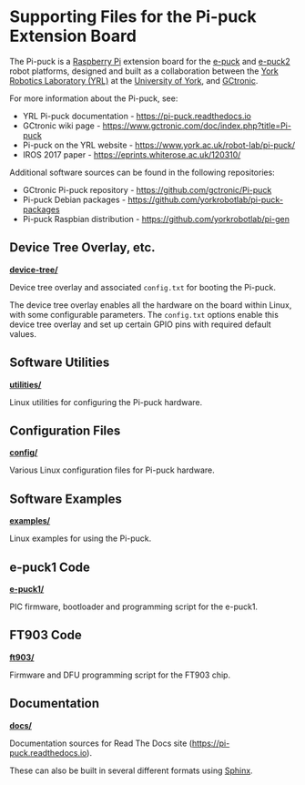 # Supporting Files for the Pi-puck Extension Board

The Pi-puck is a [Raspberry Pi](https://www.raspberrypi.org) extension board for the [e-puck](https://www.gctronic.com/doc/index.php?title=E-Puck) and [e-puck2](https://www.gctronic.com/doc/index.php?title=e-puck2) robot platforms, designed and built as a collaboration between the [York Robotics Laboratory (YRL)](https://www.york.ac.uk/robot-lab/) at the [University of York](https://www.cs.york.ac.uk), and [GCtronic](https://www.gctronic.com).

For more information about the Pi-puck, see:
- YRL Pi-puck documentation - https://pi-puck.readthedocs.io
- GCtronic wiki page - https://www.gctronic.com/doc/index.php?title=Pi-puck
- Pi-puck on the YRL website - https://www.york.ac.uk/robot-lab/pi-puck/
- IROS 2017 paper - https://eprints.whiterose.ac.uk/120310/

Additional software sources can be found in the following repositories:
- GCtronic Pi-puck repository - https://github.com/gctronic/Pi-puck
- Pi-puck Debian packages - https://github.com/yorkrobotlab/pi-puck-packages
- Pi-puck Raspbian distribution - https://github.com/yorkrobotlab/pi-gen


## Device Tree Overlay, etc.

**[device-tree/](device-tree/)**

Device tree overlay and associated `config.txt` for booting the Pi-puck.

The device tree overlay enables all the hardware on the board within Linux, with some configurable parameters. The `config.txt` options enable this device tree overlay and set up certain GPIO pins with required default values.


## Software Utilities

**[utilities/](utilities/)**

Linux utilities for configuring the Pi-puck hardware.


## Configuration Files

**[config/](config/)**

Various Linux configuration files for Pi-puck hardware.


## Software Examples

**[examples/](examples/)**

Linux examples for using the Pi-puck.


## e-puck1 Code

**[e-puck1/](e-puck1/)**

PIC firmware, bootloader and programming script for the e-puck1.


## FT903 Code

**[ft903/](ft903/)**

Firmware and DFU programming script for the FT903 chip.


## Documentation

**[docs/](docs/)**

Documentation sources for Read The Docs site (https://pi-puck.readthedocs.io).

These can also be built in several different formats using [Sphinx](https://www.sphinx-doc.org).
